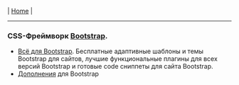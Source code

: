 | [Home](../README.md) |

- - - - - - - - - - - - - - - - - - - - - - - - - - - - - - - - - - - - - - - -
### CSS-Фреймворк [Bootstrap][bs].  
  - [Всё для Bootstrap][bs_1]. Бесплатные адаптивные шаблоны и темы Bootstrap для сайтов, лучшие функциональные плагины для всех версий Bootstrap и готовые code сниппеты для сайта Bootstrap.  
  - [Дополнения][bs_2] для Bootstrap  

[bs]: https://getbootstrap.com/ "Bootstrap"
[bs_1]: http://bootstraptema.ru/ "Всё для Bootstrap"
[bs_2]: https://habr.com/ru/company/dataart/blog/258101/ "Дополнения для Bootstrap"
